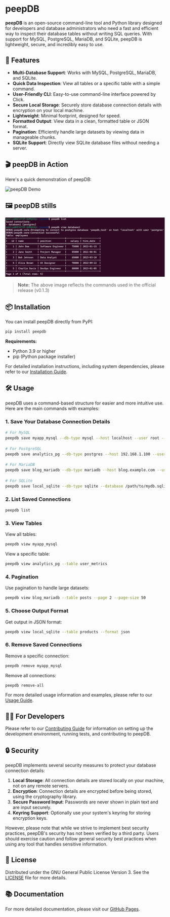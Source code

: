 # peepDB

**peepDB** is an open-source command-line tool and Python library designed for developers and database administrators who need a fast and efficient way to inspect their database tables without writing SQL queries. With support for MySQL, PostgreSQL, MariaDB, and SQLite, peepDB is lightweight, secure, and incredibly easy to use.

## 🚀 Features

- **Multi-Database Support**: Works with MySQL, PostgreSQL, MariaDB, and SQLite.
- **Quick Data Inspection**: View all tables or a specific table with a simple command.
- **User-Friendly CLI**: Easy-to-use command-line interface powered by Click.
- **Secure Local Storage**: Securely store database connection details with encryption on your local machine.
- **Lightweight**: Minimal footprint, designed for speed.
- **Formatted Output**: View data in a clean, formatted table or JSON format.
- **Pagination**: Efficiently handle large datasets by viewing data in manageable chunks.
- **SQLite Support**: Directly view SQLite database files without needing a server.

## 🎬 peepDB in Action

Here's a quick demonstration of peepDB:

![peepDB Demo](images/demo.gif)

## 🖼️ peepDB stills

![peepDB example 2](images/peepdb_example2.png)

> **Note:** The above image reflects the commands used in the official release (v0.1.3)

## 📦 Installation

You can install peepDB directly from PyPI:

```bash
pip install peepdb
```

**Requirements:**
- Python 3.9 or higher
- pip (Python package installer)

For detailed installation instructions, including system dependencies, please refer to our [Installation Guide](installation.md).

## 🛠️ Usage

peepDB uses a command-based structure for easier and more intuitive use. Here are the main commands with examples:

### 1. Save Your Database Connection Details

```bash
# For MySQL
peepdb save myapp_mysql --db-type mysql --host localhost --user root --database myapp

# For PostgreSQL
peepdb save analytics_pg --db-type postgres --host 192.168.1.100 --user admin --database analytics

# For MariaDB
peepdb save blog_mariadb --db-type mariadb --host blog.example.com --user bloguser --database wordpress

# For SQLite
peepdb save local_sqlite --db-type sqlite --database /path/to/mydb.sqlite
```

### 2. List Saved Connections

```bash
peepdb list
```

### 3. View Tables

View all tables:
```bash
peepdb view myapp_mysql
```

View a specific table:
```bash
peepdb view analytics_pg --table user_metrics
```

### 4. Pagination

Use pagination to handle large datasets:
```bash
peepdb view blog_mariadb --table posts --page 2 --page-size 50
```

### 5. Choose Output Format

Get output in JSON format:
```bash
peepdb view local_sqlite --table products --format json
```

### 6. Remove Saved Connections

Remove a specific connection:
```bash
peepdb remove myapp_mysql
```

Remove all connections:
```bash
peepdb remove-all
```

For more detailed usage information and examples, please refer to our [Usage Guide](usage.md).

## 👨‍💻 For Developers

Please refer to our [Contributing Guide](CONTRIBUTING.md) for information on setting up the development environment, running tests, and contributing to peepDB.

## 🔒 Security

peepDB implements several security measures to protect your database connection details:

1. **Local Storage**: All connection details are stored locally on your machine, not on any remote servers.
2. **Encryption**: Connection details are encrypted before being stored, using the cryptography library.
3. **Secure Password Input**: Passwords are never shown in plain text and are input securely.
4. **Keyring Support**: Optionally use your system's keyring for storing encryption keys.

However, please note that while we strive to implement best security practices, peepDB's security has not been verified by a third party. Users should exercise caution and follow general security best practices when using any tool that handles sensitive information.

## 📜 License

Distributed under the GNU General Public License Version 3. See the [LICENSE](LICENSE) file for more details.

## 📚 Documentation

For more detailed documentation, please visit our [GitHub Pages](https://peepdb.dev/).
